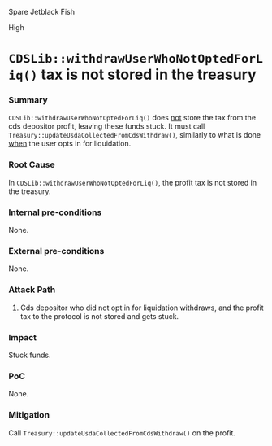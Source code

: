 Spare Jetblack Fish

High

# `CDSLib::withdrawUserWhoNotOptedForLiq()` tax is not stored in the treasury

### Summary

`CDSLib::withdrawUserWhoNotOptedForLiq()` does [not](https://github.com/sherlock-audit/2024-11-autonomint/blob/main/Blockchain/Blockchian/contracts/lib/CDSLib.sol#L891) store the tax from the cds depositor profit, leaving these funds stuck. It must call `Treasury::updateUsdaCollectedFromCdsWithdraw()`, similarly to what is done [when](https://github.com/sherlock-audit/2024-11-autonomint/blob/main/Blockchain/Blockchian/contracts/lib/CDSLib.sol#L803) the user opts in for liquidation.

### Root Cause

In `CDSLib::withdrawUserWhoNotOptedForLiq()`, the profit tax is not stored in the treasury.

### Internal pre-conditions

None.

### External pre-conditions

None.

### Attack Path

1. Cds depositor who did not opt in for liquidation withdraws, and the profit tax to the protocol is not stored and gets stuck.

### Impact

Stuck funds.

### PoC

None.

### Mitigation

Call `Treasury::updateUsdaCollectedFromCdsWithdraw()` on the profit.